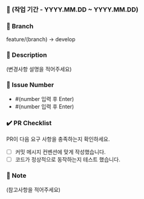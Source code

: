 <!-- Title: [🔀 (Service名)] (AAA) 기능 구현 -->
<!-- Merge 방향 및 Branch 확인해주세요 -->
<!-- (괄호) 부분은 다 지우고 작성해주세요 -->

### 📅 (작업 기간 - YYYY.MM.DD ~ YYYY.MM.DD)

### 🌵 Branch
feature/(branch) → develop

### 📢 Description
(변경사항 설명을 적어주세요)

### 💬 Issue Number
- #(number 입력 후 Enter)
- #(number 입력 후 Enter)

### ✔️ PR Checklist
PR이 다음 요구 사항을 충족하는지 확인하세요.
- [ ] 커밋 메시지 컨벤션에 맞게 작성했습니다.
- [ ] 코드가 정상적으로 동작하는지 테스트 했습니다.

### 🔖 Note
(참고사항을 적어주세요)